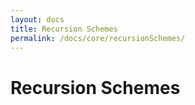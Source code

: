 ```yaml
---
layout: docs
title: Recursion Schemes
permalink: /docs/core/recursionSchemes/
---
```


# Recursion Schemes

